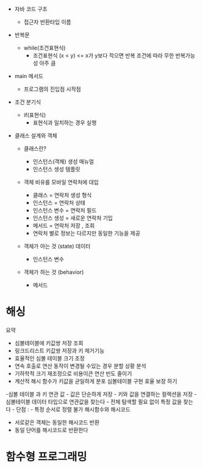 - 자바 코드 구조
    - 접근자 반환타입 이름
- 반복문
    - while(조건표현식)
        - 조건표현식 (x < y) <=  x가 y보다 작으면 반복 조건에 따라 무한 반복가능성 아주 큼
- main 메서드
    - 프로그램의 진입점 시작점


- 조건 분기식
    - if(표현식)
        - 표현식과 일치하는 경우 실행

- 클래스 설계와 객체
    - 클래스란?
        - 인스턴스(객체) 생성 매뉴얼
        - 인스턴스 생성 템플릿
    - 객체 비유를 모바일 연락처에 대입
        - 클래스 = 연락처 생성 형식
        - 인스턴스 = 연락처 상태
        - 인스턴스 변수 = 연락처 필드
        - 인스턴스 생성 = 새로운 연락처 기입
        - 메서드 = 연락처 저장 , 조회 
        - 연락처 별로 정보는 다르지만 동일한 기능을 제공



    - 객체가 아는 것 (state) 데이터
        - 인스턴스 변수

    - 객체가 하는 것 (behavior)
        - 메서드


# 해싱

요약
- 심볼테이블에 키값쌍 저장 조회
- 링크드리스트 키값쌍 저장과 키 제거기능 
- 효율적인 심볼 테이블 크기 조정
- 연속 호출로 연산 동작이 변경될 수있는 경우 분할 상황 분석
- 기하학적 크기 재조정으로 비용이큰 연산 빈도 줄이기
- 계산적 해시 함수가 키값을 균일하게 분포 심볼테이블 구현 효율 보장 하기

-심볼 테이블 과 키 연관 값
    - 값은 단순하게 저장
    - 키와 값을 연결하는 컬렉션을 저장
    - 심볼테이블 데이터 타입으로 연관값을 찾는다
    - 전체 탐색할 필요 없이 특정 값을 찾는다
    - 단점 :
        - 특정 순서로 정렬 불가
해시함수와 해시코드
- 서로같은 객체는 동일한 해시코드 반환
- 동일 단어를 해시코드로 반환한다

     
# 함수형 프로그래밍

